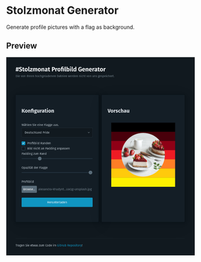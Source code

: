 # Stolzmonat Generator

Generate profile pictures with a flag as background.

## Preview

![Preview](preview.png)